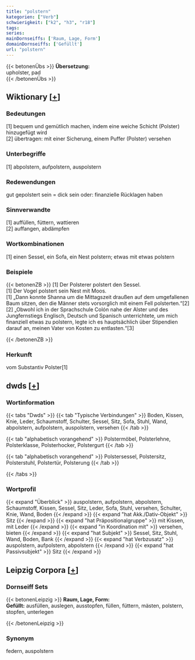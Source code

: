 ```yaml
---
title: "polstern"
kategorien: ["Verb"]
schwierigkeit: ["k2", "h3", "r18"]
tags:
series:
mainDornseiffs: ['Raum, Lage, Form']
domainDornseiffs: ['Gefüllt']
url: "polstern"
---
```


{{< betonenÜbs >}}
**Übersetzung:**  
upholster, pad  
{{< /betonenÜbs >}}

## Wiktionary [[+](https://de.wiktionary.org/wiki/polstern)]

### Bedeutungen
[1] bequem und gemütlich machen, indem eine weiche Schicht (Polster) hinzugefügt wird  
[2] übertragen: mit einer Sicherung, einem Puffer (Polster) versehen  

### Unterbegriffe
[1] abpolstern, aufpolstern, auspolstern  

### Redewendungen
gut gepolstert sein = dick sein  oder: finanzielle Rücklagen haben  

### Sinnverwandte
[1] auffüllen, füttern, wattieren  
[2] auffangen, abdämpfen  

### Wortkombinationen
[1] einen Sessel, ein Sofa, ein Nest polstern; etwas mit etwas polstern  

### Beispiele
{{< betonenZB >}}
[1] Der Polsterer polstert den Sessel.  
[1] Der Vogel polstert sein Nest mit Moos.  
[1] „Dann konnte Shanna um die Mittagszeit draußen auf dem umgefallenen Baum sitzen, den die Männer stets vorsorglich mit einem Fell polsterten.“[2]  
[2] „Obwohl ich in der Sprachschule Colón nahe der Alster und des Jungfernstiegs Englisch, Deutsch und Spanisch unterrichtete, um mich finanziell etwas zu polstern, legte ich es hauptsächlich über Stipendien darauf an, meinen Vater von Kosten zu entlasten.“[3]  

{{< /betonenZB >}}
### Herkunft
vom Substantiv Polster[1]  



## dwds [[+](https://www.dwds.de/wb/polstern)]

### Wortinformation
{{< tabs "Dwds" >}}
{{< tab "Typische Verbindungen" >}}
Boden, Kissen, Knie, Leder, Schaumstoff, Schulter, Sessel, Sitz, Sofa, Stuhl, Wand, abpolstern, aufpolstern, auspolstern, versehen
{{< /tab >}}

{{< tab "alphabetisch vorangehend" >}}
Polstermöbel, Polsterlehne, Polsterklasse, Polsterhocker, Polstergurt
{{< /tab >}}

{{< tab "alphabetisch vorangehend" >}}
Polstersessel, Polstersitz, Polsterstuhl, Polstertür, Polsterung
{{< /tab >}}

{{< /tabs >}}

### Wortprofil
{{< expand "Überblick" >}} auspolstern, aufpolstern, abpolstern, Schaumstoff, Kissen, Sessel, Sitz, Leder, Sofa, Stuhl, versehen, Schulter, Knie, Wand, Boden {{< /expand >}}
{{< expand "hat Akk./Dativ-Objekt" >}} Sitz {{< /expand >}}
{{< expand "hat Präpositionalgruppe" >}} mit Kissen, mit Leder {{< /expand >}}
{{< expand "in Koordination mit" >}} versehen, bieten {{< /expand >}}
{{< expand "hat Subjekt" >}} Sessel, Sitz, Stuhl, Wand, Boden, Bank {{< /expand >}}
{{< expand "hat Verbzusatz" >}} auspolstern, aufpolstern, abpolstern {{< /expand >}}
{{< expand "hat Passivsubjekt" >}} Sitz {{< /expand >}}

## Leipzig Corpora [[+](https://corpora.uni-leipzig.de/en/res?word=polstern&corpusId=deu_newscrawl-public_2018)]

### Dornseiff Sets
{{< betonenLeipzig >}}
**Raum, Lage, Form:**  
**Gefüllt:** ausfüllen, auslegen, ausstopfen, füllen, füttern, mästen, polstern, stopfen, unterlegen  

{{< /betonenLeipzig >}}

### Synonym
federn, auspolstern

